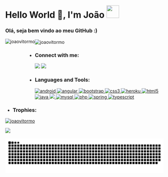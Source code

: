 <h1>Hello World 👋, I'm João <img src="https://github.com/TheDudeThatCode/TheDudeThatCode/blob/master/Assets/Mario_Hello_Big.gif" width="40" height="40"></h1> 
<h3>Olá, seja bem vindo ao meu GitHub :)</h3>


<div>
 <img height="180em" align="left"  src="https://github-readme-stats.vercel.app/api?username=joaovitormo&show_icons=true&locale=en&theme=radical" alt="joaovitormo" />
<img   align="center" src="https://github-readme-stats.vercel.app/api/top-langs?username=joaovitormo&show_icons=true&locale=en&layout=compact&theme=radical" alt="joaovitormo" />

</div>


- <h3 align="left">Connect with me:</h3>
<p align="left">
<a href="vitormendes388@gmail.com"><img src="https://img.shields.io/badge/Gmail-D14836?style=for-the-badge&logo=gmail&logoColor=white"></a>
<a href="https://www.linkedin.com/in/jo%C3%A3o-vitor-mendes-71b2321a0/"><img src="https://img.shields.io/badge/LinkedIn-0077B5?style=for-the-badge&logo=linkedin&logoColor=white"></a>
</p>
</div>

- <h3 align="left">Languages and Tools:</h3>
<p align="left"> <a href="https://developer.android.com" target="_blank"> <img src="https://img.shields.io/badge/Android-3DDC84?style=for-the-badge&logo=android&logoColor=white" alt="android"/> </a> 
  <a href="https://angular.io" target="_blank"> <img src="https://img.shields.io/badge/Angular-DD0031?style=for-the-badge&logo=angular&logoColor=white" alt="angular"/> </a> <a href="https://getbootstrap.com" target="_blank"> <img src="https://img.shields.io/badge/Bootstrap-563D7C?style=for-the-badge&logo=bootstrap&logoColor=white" alt="bootstrap" /> </a> 
  <a href="https://www.w3schools.com/css/" target="_blank"> <img src="https://img.shields.io/badge/CSS3-1572B6?style=for-the-badge&logo=css3&logoColor=white" alt="css3" /> </a>  
  <a href="https://heroku.com" target="_blank"> <img src="https://img.shields.io/badge/Heroku-430098?style=for-the-badge&logo=heroku&logoColor=white" alt="heroku" /> </a> <a href="https://www.w3.org/html/" target="_blank"> <img src="https://img.shields.io/badge/HTML5-E34F26?style=for-the-badge&logo=html5&logoColor=white" alt="html5" /> </a> 
  <a href="https://www.java.com" target="_blank"> <img src="https://img.shields.io/badge/Java-ED8B00?style=for-the-badge&logo=java&logoColor=white" alt="java" /> </a> 
  <a href="https://developer.mozilla.org/en-US/docs/Web/JavaScript" target="_blank"> <img src="https://img.shields.io/badge/JavaScript-F7DF1E?style=for-the-badge&logo=javascript&logoColor=black" /> </a> 
  <a href="https://www.mysql.com/" target="_blank"> <img src="https://img.shields.io/badge/MySQL-00000F?style=for-the-badge&logo=mysql&logoColor=white" alt="mysql" /> </a> 
  <a href="https://www.php.net" target="_blank"> <img src="https://img.shields.io/badge/PHP-777BB4?style=for-the-badge&logo=php&logoColor=white" alt="php" /> </a>   
  <a href="https://spring.io/" target="_blank"><img src="https://img.shields.io/badge/Spring-6DB33F?style=for-the-badge&logo=spring&logoColor=white" alt="spring" /> </a> 
  <a href="https://www.typescriptlang.org/" target="_blank"><img src="https://img.shields.io/badge/TypeScript-007ACC?style=for-the-badge&logo=typescript&logoColor=white" alt="typescript"/> </a> </p>

- <h3 align="left">Trophies:</h3>
<p align="left"> <a href="https://github.com/ryo-ma/github-profile-trophy"><img src="https://github-profile-trophy.vercel.app/?username=joaovitormo&theme=radical" alt="joaovitormo" /></a> </p>

<img src="https://github.com/TheDudeThatCode/TheDudeThatCode/blob/master/Assets/Mario_Gameplay.gif">

![Snake animation](https://github.com/joaovitormo/joaovitormo/blob/assets/github-contribution-grid-snake.svg)

